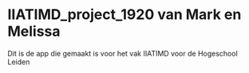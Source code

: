 # IIATIMD_project_1920 van Mark en Melissa

Dit is de app die  gemaakt is voor het vak IIATIMD voor de Hogeschool Leiden
